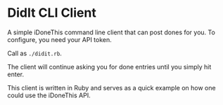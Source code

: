 # DidIt CLI Client

A simple iDoneThis command line client that can post dones for you. To configure, you need your API token.

Call as `./didit.rb`.

The client will continue asking you for done entries until you simply hit enter.

This client is written in Ruby and serves as a quick example on how one could use the iDoneThis API.
